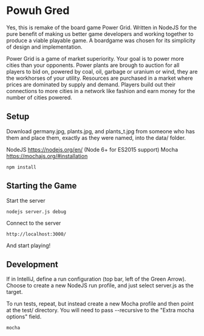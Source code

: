 Powuh Gred
===========

Yes, this is remake of the board game Power Grid. Written in NodeJS for the pure
benefit of making us better game developers and working together to produce a
viable playable game. A boardgame was chosen for its simplicity of design and
implementation.

Power Grid is a game of market superiority. Your goal is to power more cities
than your opponents. Power plants are brough to auction for all players to bid
on, powered by coal, oil, garbage or uranium or wind, they are the workhorses of
your utility.  Resources are purchased in a market where prices are dominated by
supply and demand.  Players build out their connections to more cities in a
network like fashion and earn money for the number of cities powered.

Setup
-----

Download germany.jpg, plants.jpg, and plants_t.jpg from someone who has them
and place them, exactly as they were named, into the data/ folder.

NodeJS https://nodejs.org/en/ (Node 6+ for ES2015 support)
Mocha https://mochajs.org/#installation

	npm install

Starting the Game
-----------------

Start the server

	nodejs server.js debug
	
Connect to the server

	http://localhost:3000/
	
And start playing!	


Development
------------

If in IntelliJ, define a run configuration (top bar, left of the Green Arrow).
Choose to create a new NodeJS run profile, and just select server.js as the target.

To run tests, repeat, but instead create a new Mocha profile and then point at the test/ directory. You will need to
pass --recursive to the "Extra mocha options" field.

	mocha
	